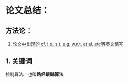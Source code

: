 # 论文总结：
## 方法论：
1. [论文中出现的 cf. i.e. s.t. e.g. w.r.t. et al. etc等英文缩写](https://blog.csdn.net/weixin_42623382/article/details/105104169)
## 1. 关键词
控制算法、也叫**路经跟踪算法**
